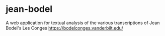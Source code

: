 # jean-bodel
A web application for textual analysis of the various transcriptions of Jean Bodel's Les Conges https://bodelconges.vanderbilt.edu/
